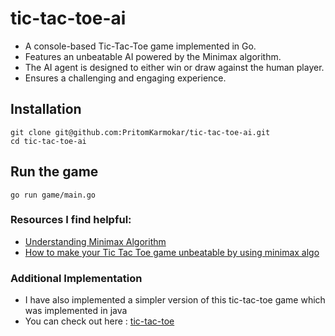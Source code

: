 # tic-tac-toe-ai
- A console-based Tic-Tac-Toe game implemented in Go.
- Features an unbeatable AI powered by the Minimax algorithm.
- The AI agent is designed to either win or draw against the human player.
- Ensures a challenging and engaging experience.
## Installation
```
git clone git@github.com:PritomKarmokar/tic-tac-toe-ai.git
cd tic-tac-toe-ai
```
## Run the game
```
go run game/main.go
```

### Resources I find  helpful:
- [Understanding Minimax Algorithm](https://www.neverstopbuilding.com/blog/minimax)
- [How to make your Tic Tac Toe game unbeatable by using minimax algo](https://www.freecodecamp.org/news/how-to-make-your-tic-tac-toe-game-unbeatable-by-using-the-minimax-algorithm-9d690bad4b37/)

### Additional Implementation
- I have also implemented a simpler version of this tic-tac-toe game which was implemented in java
- You can check out here : [tic-tac-toe](https://github.com/PritomKarmokar/tic-tac-toe) 